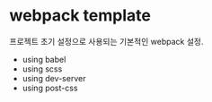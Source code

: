 # webpack template

프로젝트 초기 설정으로 사용되는 기본적인 webpack 설정.

- using babel
- using scss
- using dev-server
- using post-css
